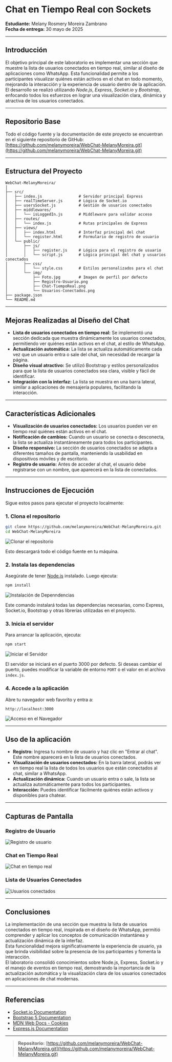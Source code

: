 # Chat en Tiempo Real con Sockets

**Estudiante:** Melany Rosmery Moreira Zambrano   
**Fecha de entrega:** 30 mayo de 2025 

---

## Introducción

El objetivo principal de este laboratorio es implementar una sección que muestre la lista de usuarios conectados en tiempo real, similar al diseño de aplicaciones como WhatsApp. Esta funcionalidad permite a los participantes visualizar quiénes están activos en el chat en todo momento, mejorando la interacción y la experiencia de usuario dentro de la aplicación.  
El desarrollo se realizó utilizando *Node.js*, *Express*, *Socket.io* y *Bootstrap*, enfocando todos los esfuerzos en lograr una visualización clara, dinámica y atractiva de los usuarios conectados.

---

## Repositorio Base

Todo el código fuente y la documentación de este proyecto se encuentran en el siguiente repositorio de GitHub:  
[https://github.com/melanymoreira/WebChat-MelanyMoreira.git](https://github.com/melanymoreira/WebChat-MelanyMoreira.git)

---

## Estructura del Proyecto

```
WebChat-MelanyMoreira/
│
├── src/
│   ├── index.js                # Servidor principal Express
│   ├── realTimeServer.js       # Lógica de Socket.io
│   ├── usersSocket.js          # Gestión de usuarios conectados
│   ├── middlewares/
│   │   └── isLoggedIn.js       # Middleware para validar acceso
│   ├── routes/
│   │   └── index.js            # Rutas principales de Express
│   ├── views/
│   │   ├── index.html          # Interfaz principal del chat
│   │   └── register.html       # Formulario de registro de usuario
│   └── public/
│       ├── js/
│       │   ├── register.js     # Lógica para el registro de usuario
│       │   └── script.js       # Lógica principal del chat y usuarios conectados
│       ├── css/
│       │   └── style.css       # Estilos personalizados para el chat
│       └── img/
│           ├── Foto.jpg        # Imagen de perfil por defecto
│           ├── Registro-Usuario.png
│           ├── Chat-TiempoReal.png
│           └── Usuarios-Conectados.png
├── package.json
└── README.md
```

---

## Mejoras Realizadas al Diseño del Chat

- **Lista de usuarios conectados en tiempo real:** Se implementó una sección dedicada que muestra dinámicamente los usuarios conectados, permitiendo ver quiénes están activos en el chat, al estilo de WhatsApp.
- **Actualización automática:** La lista se actualiza automáticamente cada vez que un usuario entra o sale del chat, sin necesidad de recargar la página.
- **Diseño visual atractivo:** Se utilizó Bootstrap y estilos personalizados para que la lista de usuarios conectados sea clara, visible y fácil de identificar.
- **Integración con la interfaz:** La lista se muestra en una barra lateral, similar a aplicaciones de mensajería populares, facilitando la interacción.

---

## Características Adicionales

- **Visualización de usuarios conectados:** Los usuarios pueden ver en tiempo real quiénes están activos en el chat.
- **Notificación de cambios:** Cuando un usuario se conecta o desconecta, la lista se actualiza instantáneamente para todos los participantes.
- **Diseño responsivo:** La sección de usuarios conectados se adapta a diferentes tamaños de pantalla, manteniendo la usabilidad en dispositivos móviles y de escritorio.
- **Registro de usuario:** Antes de acceder al chat, el usuario debe registrarse con un nombre, que aparecerá en la lista de conectados.

---

## Instrucciones de Ejecución

Sigue estos pasos para ejecutar el proyecto localmente:

### 1. Clona el repositorio

```bash 
git clone https://github.com/melanymoreira/WebChat-MelanyMoreira.git
cd WebChat-MelanyMoreira
```
![Clonar el repositorio](src/public/img/Clonar-Repositorio.png)

Esto descargará todo el código fuente en tu máquina.

### 2. Instala las dependencias

Asegúrate de tener [Node.js](https://nodejs.org/) instalado. Luego ejecuta:

```bash
npm install
```
![Instalación de Depenndencias](src/public/img/Instalar-Dependencias.png)

Este comando instalará todas las dependencias necesarias, como Express, Socket.io, Bootstrap y otras librerías utilizadas en el proyecto.

### 3. Inicia el servidor

Para arrancar la aplicación, ejecuta:

```bash
npm start
```
![Iniciar el Servidor](src/public/img/Iniciar-Servidor.png)

El servidor se iniciará en el puerto 3000 por defecto. Si deseas cambiar el puerto, puedes modificar la variable de entorno `PORT` o el valor en el archivo `index.js`.

### 4. Accede a la aplicación

Abre tu navegador web favorito y entra a:

```
http://localhost:3000
```
![Acceso en el Navegador](src/public/img/Acceso-Navegador.png)

---

## Uso de la aplicación

- **Registro:** Ingresa tu nombre de usuario y haz clic en "Entrar al chat". Este nombre aparecerá en la lista de usuarios conectados.
- **Visualización de usuarios conectados:** En la barra lateral, podrás ver en tiempo real la lista de todos los usuarios que están conectados al chat, similar a WhatsApp.
- **Actualización dinámica:** Cuando un usuario entra o sale, la lista se actualiza automáticamente para todos los participantes.
- **Interacción:** Puedes identificar fácilmente quiénes están activos y disponibles para chatear.

---

## Capturas de Pantalla

### Registro de Usuario
![Registro de usuario](src/public/img/Registro-Usuario.png)

### Chat en Tiempo Real
![Chat en tiempo real](src/public/img/Chat-TiempoReal.png)

### Lista de Usuarios Conectados
![Usuarios conectados](src/public/img/Usuarios-Conectados.png)

---

## Conclusiones

La implementación de una sección que muestra la lista de usuarios conectados en tiempo real, inspirada en el diseño de WhatsApp, permitió comprender y aplicar los conceptos de comunicación instantánea y actualización dinámica de la interfaz.  
Esta funcionalidad mejora significativamente la experiencia de usuario, ya que brinda visibilidad sobre la presencia de los participantes y fomenta la interacción.  
El laboratorio consolidó conocimientos sobre Node.js, Express, Socket.io y el manejo de eventos en tiempo real, demostrando la importancia de la actualización automática y la visualización clara de los usuarios conectados en aplicaciones de chat modernas.

---

## Referencias

- [Socket.io Documentation](https://socket.io/docs/)
- [Bootstrap 5 Documentation](https://getbootstrap.com/docs/5.3/getting-started/introduction/)
- [MDN Web Docs - Cookies](https://developer.mozilla.org/en-US/docs/Web/API/Document/cookie)
- [Express.js Documentation](https://expressjs.com/)

---

> **Repositorio:** [https://github.com/melanymoreira/WebChat-MelanyMoreira.git](https://github.com/melanymoreira/WebChat-MelanyMoreira.git)
